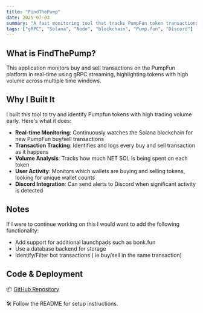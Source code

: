 ```yaml
---
title: "FindThePump"
date: 2025-07-03
summary: "A fast monitoring tool that tracks PumpFun token transactions using gRPC streaming to identify high volume tokens pre-bonding."
tags: ["gRPC", "Solana", "Node", "blockchain", "Pump.fun", "Discord"]
---
```


## What is FindThePump?

This application monitors buy and sell transactions on the PumpFun platform in real-time using gRPC streaming, highlighting tokens with high volume across multiple time windows.

## Why I Built It

I built this tool to try and identify Pumpfun tokens with high trading volume early.  Here's what it does:

- **Real-time Monitoring**: Continuously watches the Solana blockchain for new PumpFun buy/sell transactions
- **Transaction Tracking**: Identifies and logs every buy and sell transaction as it happens
- **Volume Analysis**: Tracks how much NET SOL is being spent on each token
- **User Activity**: Monitors which wallets are buying and selling tokens, looking for unique wallet counts
- **Discord Integration**: Can send alerts to Discord when significant activity is detected


## Notes 

If I were to continue working on this I would want to add the following functionality:

-  Add support for additional launchpads such as bonk.fun
-  Use a database backend for storage
-  Identify/Filter bot transactions ( ie buy/sell in the same transaction)

## Code & Deployment

📦 [GitHub Repository](https://github.com/dmittakarin8/findThePump)

🛠️ Follow the README for setup instructions.

<!-- Add screenshots or diagrams here when available --> 
